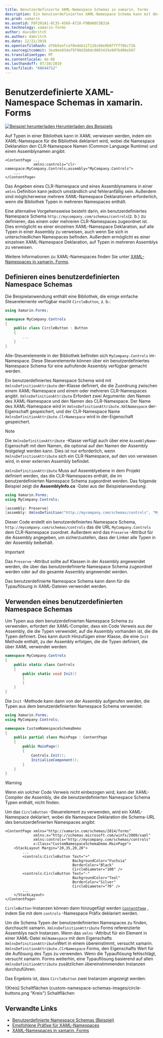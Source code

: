 ```yaml
---
title: Benutzerdefinierte XAML-Namespace Schemas in xamarin. Forms
description: Ein benutzerdefiniertes XAML-Namespace Schema kann mit der XmlnsDefinitionAttribute-Klasse definiert werden, die eine Zuordnung zwischen einer benutzerdefinierten URL und einem oder mehreren CLR-Namespaces angibt. Das benutzerdefinierte Namespace Schema kann dann in XAML-Namespace Deklarationen verwendet werden.
ms.prod: xamarin
ms.assetid: FDF201A1-8C35-4569-A728-F9B0A0C5B31A
ms.technology: xamarin-forms
author: davidbritch
ms.author: dabritch
ms.date: 12/21/2018
ms.openlocfilehash: d76b5eefcaf0edeb12f128c60e9b8fffff8bcf3b
ms.sourcegitcommit: 3ea9ee034af9790d2b0dc0893435e997bd06e587
ms.translationtype: MT
ms.contentlocale: de-DE
ms.lasthandoff: 07/30/2019
ms.locfileid: "68644712"
---
```

# <a name="xaml-custom-namespace-schemas-in-xamarinforms"></a>Benutzerdefinierte XAML-Namespace Schemas in xamarin. Forms

[![Beispiel herunterladen](~/media/shared/download.png) Herunterladen des Beispiels](https://docs.microsoft.com/samples/xamarin/xamarin-forms-samples/xaml-customnamespaceschemas)

Auf Typen in einer Bibliothek kann in XAML verwiesen werden, indem ein XAML-Namespace für die Bibliothek deklariert wird, wobei die Namespace Deklaration den CLR-Namespace Namen (Common Language Runtime) und einen Assemblynamen angibt:

```xaml
<ContentPage ...
             xmlns:controls="clr-namespace:MyCompany.Controls;assembly="MyCompany.Controls">
    ...
</ContentPage>
```

Das Angeben eines CLR-Namespace und eines Assemblynamens in einer `xmlns` Definition kann jedoch umständlich und fehleranfällig sein. Außerdem sind möglicherweise mehrere XAML-Namespace Deklarationen erforderlich, wenn die Bibliothek Typen in mehreren Namespaces enthält.

Eine alternative Vorgehensweise besteht darin, ein benutzerdefiniertes Namespace Schema `http://mycompany.com/schemas/controls`(z. b.) zu definieren, das einem oder mehreren CLR-Namespaces zugeordnet ist. Dies ermöglicht es einer einzelnen XAML-Namespace Deklaration, auf alle Typen in einer Assembly zu verweisen, auch wenn Sie sich in unterschiedlichen Namespaces befinden. Außerdem ermöglicht es einer einzelnen XAML-Namespace Deklaration, auf Typen in mehreren Assemblys zu verweisen.

Weitere Informationen zu XAML-Namespaces finden Sie unter [XAML-Namespaces in xamarin. Forms](namespaces.md).

## <a name="defining-a-custom-namespace-schema"></a>Definieren eines benutzerdefinierten Namespace Schemas

Die Beispielanwendung enthält eine Bibliothek, die einige einfache Steuerelemente verfügbar macht `CircleButton`, z. b.:

```csharp
using Xamarin.Forms;

namespace MyCompany.Controls
{
    public class CircleButton : Button
    {
        ...
    }
}
```

Alle-Steuerelemente in der Bibliothek befinden sich `MyCompany.Controls` im-Namespace. Diese Steuerelemente können über ein benutzerdefiniertes Namespace Schema für eine aufrufende Assembly verfügbar gemacht werden.

Ein benutzerdefiniertes Namespace Schema wird mit `XmlnsDefinitionAttribute` der-Klasse definiert, die die Zuordnung zwischen einem XAML-Namespace und einem oder mehreren CLR-Namespaces angibt. `XmlnsDefinitionAttribute` Erfordert zwei Argumente: den Namen des XAML-Namespace und den Namen des CLR-Namespace. Der Name des XAML-Namespace wird in `XmlnsDefinitionAttribute.XmlNamespace` der-Eigenschaft gespeichert, und der CLR-Namespace Name `XmlnsDefinitionAttribute.ClrNamespace` wird in der-Eigenschaft gespeichert.

> [!NOTE]
> Die `XmlnsDefinitionAttribute` -Klasse verfügt auch über eine `AssemblyName`-Eigenschaft mit dem Namen, die optional auf den Namen der Assembly festgelegt werden kann. Dies ist nur erforderlich, wenn `XmlnsDefinitionAttribute` sich ein CLR-Namespace, auf den von verwiesen wird, in einer externen Assembly befindet.

`XmlnsDefinitionAttribute` Muss auf Assemblyebene in dem Projekt definiert werden, das die CLR-Namespaces enthält, die im benutzerdefinierten Namespace Schema zugeordnet werden. Das folgende Beispiel zeigt die **AssemblyInfo.cs** -Datei aus der Beispielanwendung:

```csharp
using Xamarin.Forms;
using MyCompany.Controls;

[assembly: Preserve]
[assembly: XmlnsDefinition("http://mycompany.com/schemas/controls", "MyCompany.Controls")]
```

Dieser Code erstellt ein benutzerdefiniertes Namespace Schema, `http://mycompany.com/schemas/controls` das die URL `MyCompany.Controls` dem CLR-Namespace zuordnet. Außerdem wird das `Preserve` -Attribut für die Assembly angegeben, um sicherzustellen, dass der Linker alle Typen in der Assembly beibehält.

> [!IMPORTANT]
> Das `Preserve` -Attribut sollte auf Klassen in der Assembly angewendet werden, die über das benutzerdefinierte Namespace Schema zugeordnet werden oder auf die gesamte Assembly angewendet werden.

Das benutzerdefinierte Namespace Schema kann dann für die Typauflösung in XAML-Dateien verwendet werden.

## <a name="consuming-a-custom-namespace-schema"></a>Verwenden eines benutzerdefinierten Namespace Schemas

Um Typen aus dem benutzerdefinierten Namespace Schema zu verwenden, erfordert der XAML-Compiler, dass ein Code Verweis aus der Assembly, die die Typen verwendet, auf die Assembly vorhanden ist, die die Typen definiert. Dies kann durch Hinzufügen einer Klasse, die eine `Init` Methode enthält, zu der Assembly erfolgen, die die Typen definiert, die über XAML verwendet werden:

```csharp
namespace MyCompany.Controls
{
    public static class Controls
    {
        public static void Init()
        {
        }
    }
}
```

Die `Init` -Methode kann dann von der Assembly aufgerufen werden, die Typen aus dem benutzerdefinierten Namespace Schema verwendet:

```csharp
using Xamarin.Forms;
using MyCompany.Controls;

namespace CustomNamespaceSchemaDemo
{
    public partial class MainPage : ContentPage
    {
        public MainPage()
        {
            Controls.Init();
            InitializeComponent();
        }
    }
}
```

> [!WARNING]
> Wenn ein solcher Code Verweis nicht einbezogen wird, kann der XAML-Compiler die Assembly, die die benutzerdefinierten Namespace Schema Typen enthält, nicht finden.

Um das `CircleButton` -Steuerelement zu verwenden, wird ein XAML-Namespace deklariert, wobei die Namespace Deklaration die Schema-URL des benutzerdefinierten Namespaces angibt:

```xaml
<ContentPage xmlns="http://xamarin.com/schemas/2014/forms"
             xmlns:x="http://schemas.microsoft.com/winfx/2009/xaml"
             xmlns:controls="http://mycompany.com/schemas/controls"
             x:Class="CustomNamespaceSchemaDemo.MainPage">
    <StackLayout Margin="20,35,20,20">
        ...
        <controls:CircleButton Text="+"
                               BackgroundColor="Fuchsia"
                               BorderColor="Black"
                               CircleDiameter="100" />
        <controls:CircleButton Text="-"
                               BackgroundColor="Teal"
                               BorderColor="Silver"
                               CircleDiameter="70" />
        ...
    </StackLayout>
</ContentPage>
```

`CircleButton`-Instanzen können dann hinzugefügt werden [`ContentPage`](xref:Xamarin.Forms.ContentPage) , indem Sie mit dem `controls` -Namespace Präfix deklariert werden.

Um die Schema Typen der benutzerdefinierten Namespaces zu finden, durchsucht xamarin. `XmlnsDefinitionAttribute` Forms referenzierte Assemblys nach Instanzen. Wenn das `xmlns` -Attribut für ein Element in einer XAML-Datei `XmlNamespace` mit dem Eigenschafts `XmlnsDefinitionAttribute`Wert in einem übereinstimmt, versucht xamarin. `XmlnsDefinitionAttribute.ClrNamespace` Forms, den Eigenschafts Wert für die Auflösung des Typs zu verwenden. Wenn die Typauflösung fehlschlägt, versucht xamarin. Forms weiterhin, eine Typauflösung basierend auf allen `XmlnsDefinitionAttribute` zusätzlichen übereinstimmenden Instanzen durchzuführen.

Das Ergebnis ist, dass `CircleButton` zwei Instanzen angezeigt werden:

![Kreis] Schaltflächen (custom-namespace-schemas-images/circle-buttons.png "Kreis") Schaltflächen

## <a name="related-links"></a>Verwandte Links

- [Benutzerdefinierte Namespace Schemas (Beispiel)](https://docs.microsoft.com/samples/xamarin/xamarin-forms-samples/xaml-customnamespaceschemas)
- [Empfohlene Präfixe für XAML-Namespaces](custom-prefix.md)
- [XAML-Namespaces in xamarin. Forms](namespaces.md)

